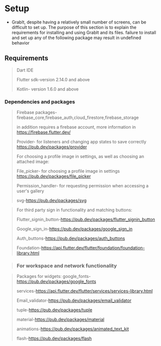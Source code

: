 
# Setup

* GrabIt, despite having a relatively small number of screens, can be difficult to set up.
  The purpose of this section is to explain the requirements for installing and using GrabIt and its files.
  failure to install and set up any of the following package may result in undefined behavior


## Requirements
> Dart IDE
> 
> Flutter sdk-version 2.14.0 and above 
> 
> Kotlin- version 1.6.0 and above
> 

### Dependencies and packages
> Firebase packages-firebase_core,firebase_auth,cloud_firestore,firebase_storage
> 
> in addition requires a firebase account, more information in https://firebase.flutter.dev/
> 
> Provider- for listeners and changing app states to save correctly https://pub.dev/packages/provider
> 
> For choosing a profile image in settings, as well as choosing an attached image:
> 
> File_picker- for choosing a profile image in settings https://pub.dev/packages/file_picker
> 
> Permission_handler- for requesting permission when accessing a user's gallery
> 
> svg-https://pub.dev/packages/svg

> For third party sign in functionality and matching buttons:
> 
> Flutter_signin_button-https://pub.dev/packages/flutter_signin_button
> 
> Google_sign_in-https://pub.dev/packages/google_sign_in 
> 
> Auth_buttons-https://pub.dev/packages/auth_buttons
> 
> Foundation-https://api.flutter.dev/flutter/foundation/foundation-library.html


> ### For workspace and network functionality


> Packages for widgets:
> google_fonts-https://pub.dev/packages/google_fonts
> 
> services-https://api.flutter.dev/flutter/services/services-library.html
> 
> Email_validator-https://pub.dev/packages/email_validator
> 
> tuple-https://pub.dev/packages/tuple
> 
> material-https://pub.dev/packages/material
> 
> animations-https://pub.dev/packages/animated_text_kit
> 
> flash-https://pub.dev/packages/flash
